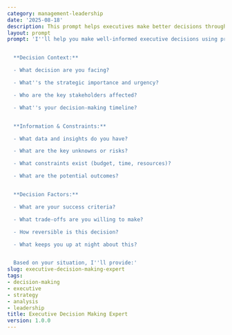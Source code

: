 ```yaml
---
category: management-leadership
date: '2025-08-18'
description: This prompt helps executives make better decisions through structured frameworks, comprehensive analysis, and strategic thinking.
layout: prompt
prompt: 'I''ll help you make well-informed executive decisions using proven frameworks and strategic analysis. Let''s explore your decision:


  **Decision Context:**

  - What decision are you facing?

  - What''s the strategic importance and urgency?

  - Who are the key stakeholders affected?

  - What''s your decision-making timeline?


  **Information & Constraints:**

  - What data and insights do you have?

  - What are the key unknowns or risks?

  - What constraints exist (budget, time, resources)?

  - What are the potential outcomes?


  **Decision Factors:**

  - What are your success criteria?

  - What trade-offs are you willing to make?

  - How reversible is this decision?

  - What keeps you up at night about this?


  Based on your situation, I''ll provide:'
slug: executive-decision-making-expert
tags:
- decision-making
- executive
- strategy
- analysis
- leadership
title: Executive Decision Making Expert
version: 1.0.0
---
```

